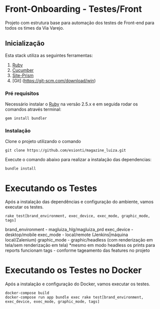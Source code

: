 # Front-Onboarding - Testes/Front 
Projeto com estrutura base para automação dos testes de Front-end para todos os times da Via Varejo. 

## Inicialização
Esta stack utiliza as seguintes ferramentas:
1.	[Ruby](https://rubyinstaller.org/)
2.	[Cucumber](https://cucumber.io/)
3.	[Site-Prism](https://github.com/site-prism/site_prism)
4. [Git] (https://git-scm.com/download/win)

### Pré requisitos
Necessário instalar o [Ruby](https://rubyinstaller.org/) na versão 2.5.x e em seguida rodar os comandos através terminal:

```
gem install bundler
```

### Instalação
Clone o projeto utilizando o comando
```
git clone https://github.com/esionti/magazine_luiza.git
```
Execute o comando abaixo para realizar a instalação das dependencias:
```
bundle install
```

# Executando os Testes
Após a instalação das dependências e configuração do ambiente, vamos executar os testes. 
```
rake test[brand_environment, exec_device, exec_mode, graphic_mode, tags]
```
brand_environment - magluiza_hlg/magluiza_prd
exec_device - desktop/mobile
exec_mode - local/remote (Jenkins|máquina local/Zalenium)
graphic_mode - graphic/headless (com renderização em tela/sem renderização em tela) *mesmo em modo headless os prints para reports funcionam
tags - conforme tageamento das features no projeto

# Executando os Testes no Docker
Após a instalação e configuração do Docker, vamos executar os testes. 
```
docker-compose build
docker-compose run app bundle exec rake test[brand_environment, exec_device, exec_mode, graphic_mode, tags]
